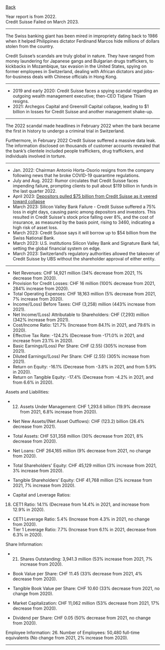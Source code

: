 
[Back](00.md)

Year report is from 2022.  
Credit Suisse Failed on March 2023.




---

The Swiss banking giant has been mired in impropriety dating back to 1986 when it helped Philippines dictator Ferdinand Marcos hide millions of dollars stolen from the country.

Credit Suisse’s scandals are truly global in nature. They have ranged from money laundering for Japanese gangs and Bulgarian drugs traffickers, to kickbacks in Mozambique, tax evasion in the United States, spying on former employees in Switzerland, dealing with African dictators and jobs-for-business deals with Chinese officials in Hong Kong.

---

- 2019 and early 2020: Credit Suisse faces a spying scandal regarding an outgoing wealth management executive; then-CEO Tidjane Thiam resigns.
- 2021: Archegos Capital and Greensill Capital collapse, leading to $1 billion in losses for Credit Suisse and another management shake-up.

---

The 2022 scandal made headlines in February 2022 when the bank became the first in history to undergo a criminal trial in Switzerland.

Furthermore, in February 2022 Credit Suisse suffered a massive data leak. The information disclosed on thousands of customer accounts revealed that the bank’s clientele included people traffickers, drug traffickers, and individuals involved in torture.

---

- Jan. 2022: Chairman Antonio Horta-Osorio resigns from the company following news that he broke COVID-19 quarantine regulations.
- July and Aug. 2022: Rumor circulates that Credit Suisse faces impending failure, prompting clients to pull about $119 billion in funds in the last quarter 2022.
- April 2023: [Depositors pulled $75 billion from Credit Suisse as it veered toward collapse](https://edition.cnn.com/2023/04/24/investing/credit-suisse-bank-withdrawals-total/index.html)
- March 2023: Silicon Valley Bank Failure - Credit Suisse suffered a 75% loss in eight days, causing panic among depositors and investors. This resulted in Credit Suisse's stock price falling over 8%, and the cost of insurance, as measured by the basis point, rising to 3460, indicating a high risk of asset loss.
- March 2023: Credit Suisse says it will borrow up to $54 billion from the Swiss National Bank.
- March 2023: U.S. institutions Silicon Valley Bank and Signature Bank fail, setting the global financial system on edge.
- March 2023: Switzerland’s regulatory authorities allowed the takeover of Credit Suisse by UBS without the shareholder approval of either entity.


---

- Net Revenues: CHF 14,921 million (34% decrease from 2021, 1% decrease from 2020).
- Provision for Credit Losses: CHF 16 million (100% decrease from 2021, 284% increase from 2020).
- Total Operating Expenses: CHF 18,163 million (5% decrease from 2021, 7% increase from 2020).
- Income/(Loss) Before Taxes: CHF (3,258) million (443% increase from 2021).
- Net Income/(Loss) Attributable to Shareholders: CHF (7,293) million (342% increase from 2021).
- Cost/Income Ratio: 121.7% (Increase from 84.1% in 2021, and 79.6% in 2020).
- Effective Tax Rate: -124.2% (Decrease from -171.0% in 2021, and increase from 23.1% in 2020).
- Basic Earnings/(Loss) Per Share: CHF (2.55) (305% increase from 2021).
- Diluted Earnings/(Loss) Per Share: CHF (2.55) (305% increase from 2021).
- Return on Equity: -16.1% (Decrease from -3.8% in 2021, and from 5.9% in 2020).
- Return on Tangible Equity: -17.4% (Decrease from -4.2% in 2021, and from 6.6% in 2020).

Assets and Liabilities:
- 12. Assets Under Management: CHF 1,293.6 billion (19.9% decrease from 2021, 6.8% increase from 2020).

- Net New Assets/(Net Asset Outflows): CHF (123.2) billion (26.4% decrease from 2021).
- Total Assets: CHF 531,358 million (30% decrease from 2021, 8% decrease from 2020).
- Net Loans: CHF 264,165 million (9% decrease from 2021, no change from 2020).
- Total Shareholders' Equity: CHF 45,129 million (3% increase from 2021, 3% increase from 2020).
- Tangible Shareholders' Equity: CHF 41,768 million (2% increase from 2021, 7% increase from 2020).

- Capital and Leverage Ratios:
18. CET1 Ratio: 14.1% (Decrease from 14.4% in 2021, and increase from 12.9% in 2020).

- CET1 Leverage Ratio: 5.4% (Increase from 4.3% in 2021, no change from 2020).
- Tier 1 Leverage Ratio: 7.7% (Increase from 6.1% in 2021, decrease from 6.3% in 2020).

Share Information:
- 21. Shares Outstanding: 3,941.3 million (53% increase from 2021, 7% increase from 2020).

- Book Value per Share: CHF 11.45 (33% decrease from 2021, 4% decrease from 2020).
- Tangible Book Value per Share: CHF 10.60 (33% decrease from 2021, no change from 2020).
- Market Capitalization: CHF 11,062 million (53% decrease from 2021, 17% decrease from 2020).
- Dividend per Share: CHF 0.05 (50% decrease from 2021, no change from 2020).

Employee Information:
26. Number of Employees: 50,480 full-time equivalents (No change from 2021, 2% increase from 2020).

---
